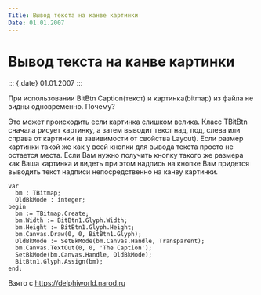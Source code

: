 ```yaml
---
Title: Вывод текста на канве картинки
Date: 01.01.2007
---
```



Вывод текста на канве картинки
==============================

::: {.date}
01.01.2007
:::

При использовании BitBtn Caption(текст) и картинка(bitmap) из файла не
видны одновременно. Почему?

Это может происходить если картинка слишком велика. Класс TBitBtn
сначала рисует картинку, а затем выводит текст над, под, слева или
справа от картинки (в завивимости от свойства Layout). Если размер
картинки такой же как у всей кнопки для вывода текста просто не остается
места. Если Вам нужно получить кнопку такого же размера как Ваша
картинка и видеть при этом надпись на кнопке Вам придется выводить текст
надписи непосредственно на канву картинки.

    var
      bm : TBitmap;
      OldBkMode : integer;
    begin
      bm := TBitmap.Create;
      bm.Width := BitBtn1.Glyph.Width;
      bm.Height := BitBtn1.Glyph.Height;
      bm.Canvas.Draw(0, 0, BitBtn1.Glyph);
      OldBkMode := SetBkMode(bm.Canvas.Handle, Transparent);
      bm.Canvas.TextOut(0, 0, 'The Caption');
      SetBkMode(bm.Canvas.Handle, OldBkMode);
      BitBtn1.Glyph.Assign(bm);
    end; 

Взято с <https://delphiworld.narod.ru>
